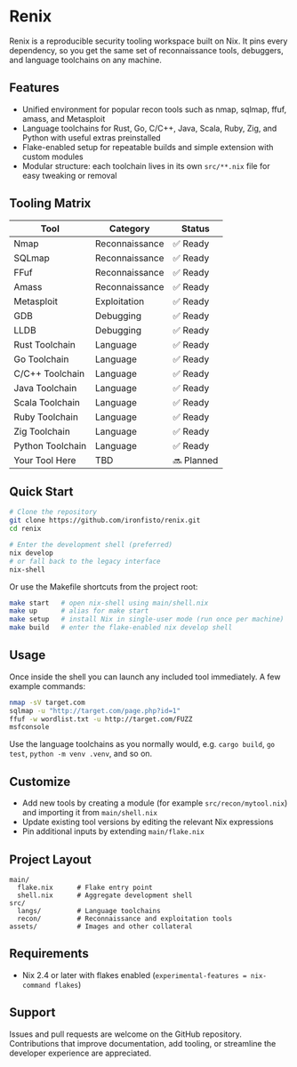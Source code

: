 # Renix

Renix is a reproducible security tooling workspace built on Nix. It pins every dependency, so you get the same set of reconnaissance tools, debuggers, and language toolchains on any machine.

## Features
- Unified environment for popular recon tools such as nmap, sqlmap, ffuf, amass, and Metasploit
- Language toolchains for Rust, Go, C/C++, Java, Scala, Ruby, Zig, and Python with useful extras preinstalled
- Flake-enabled setup for repeatable builds and simple extension with custom modules
- Modular structure: each toolchain lives in its own `src/**.nix` file for easy tweaking or removal

## Tooling Matrix
| Tool | Category | Status |
| --- | --- | --- |
| Nmap | Reconnaissance | ✅ Ready |
| SQLmap | Reconnaissance | ✅ Ready |
| FFuf | Reconnaissance | ✅ Ready |
| Amass | Reconnaissance | ✅ Ready |
| Metasploit | Exploitation | ✅ Ready |
| GDB | Debugging | ✅ Ready |
| LLDB | Debugging | ✅ Ready |
| Rust Toolchain | Language | ✅ Ready |
| Go Toolchain | Language | ✅ Ready |
| C/C++ Toolchain | Language | ✅ Ready |
| Java Toolchain | Language | ✅ Ready |
| Scala Toolchain | Language | ✅ Ready |
| Ruby Toolchain | Language | ✅ Ready |
| Zig Toolchain | Language | ✅ Ready |
| Python Toolchain | Language | ✅ Ready |
| Your Tool Here | TBD | 🔜 Planned |

## Quick Start
```bash
# Clone the repository
git clone https://github.com/ironfisto/renix.git
cd renix

# Enter the development shell (preferred)
nix develop
# or fall back to the legacy interface
nix-shell
```

Or use the Makefile shortcuts from the project root:

```bash
make start   # open nix-shell using main/shell.nix
make up      # alias for make start
make setup   # install Nix in single-user mode (run once per machine)
make build   # enter the flake-enabled nix develop shell
```

## Usage
Once inside the shell you can launch any included tool immediately. A few example commands:
```bash
nmap -sV target.com
sqlmap -u "http://target.com/page.php?id=1"
ffuf -w wordlist.txt -u http://target.com/FUZZ
msfconsole
```
Use the language toolchains as you normally would, e.g. `cargo build`, `go test`, `python -m venv .venv`, and so on.

## Customize
- Add new tools by creating a module (for example `src/recon/mytool.nix`) and importing it from `main/shell.nix`
- Update existing tool versions by editing the relevant Nix expressions
- Pin additional inputs by extending `main/flake.nix`

## Project Layout
```
main/
  flake.nix      # Flake entry point
  shell.nix      # Aggregate development shell
src/
  langs/         # Language toolchains
  recon/         # Reconnaissance and exploitation tools
assets/          # Images and other collateral
```

## Requirements
- Nix 2.4 or later with flakes enabled (`experimental-features = nix-command flakes`)

## Support
Issues and pull requests are welcome on the GitHub repository. Contributions that improve documentation, add tooling, or streamline the developer experience are appreciated.
